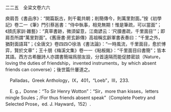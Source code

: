 二二五　全梁文卷六六

庾肩吾《書品序》：“開篇翫古，則千載共朝；削簡傳今，則萬里對面。”按《初學記》卷二一《筆》門引蔡邕書：“侍中執事，相見無期！惟是筆疏，可以當面”；《顔氏家訓·雜藝》：“真草書跡，微須留意，江南諺云：‘尺牘書疏，千里面目’”；即肩吾所謂“萬里對面”。《舊唐書·房玄齡傳》高祖稱玄齡軍書表奏曰：“千里之外，猶對面語耳”；《全唐文》卷四四○徐浩《書法論》：“一時風流，千里面目，愈於博弈，賢於文章”；王十朋《梅溪文集》卷一一《粘板銘》：“千里面目曰書簡”；皆本其語。西方古希臘詩人亦謂書簡端爲朋友設，分首遠隔而能促膝密談（Nature，loving the duties of friendship，invented instruments，by which absent friends can converse）；後世篇什屢道之。











　Palladas，Greek Anthology，IX，401，“Loeb”，III，233.

　E. g.，Donne：“To Sir Henry Wotton”：“Sir，more than kisses，letters mingle Soules；/For thus friends absent speak”（Complete Poetry and Selected Prose，ed. J. Hayward，152）.